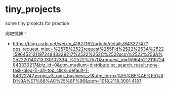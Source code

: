# tiny_projects
some tiny projects for practice

爬取微博：
- https://blog.csdn.net/weixin_41827162/article/details/84322747?ops_request_misc=%257B%2522request%255Fid%2522%253A%2522159645212119724843339217%2522%252C%2522scm%2522%253A%252220140713.130102334..%2522%257D&request_id=159645212119724843339217&biz_id=0&utm_medium=distribute.pc_search_result.none-task-blog-2~all~top_click~default-1-84322747.ecpm_v3_rank_business_v1&utm_term=%E5%BE%AE%E5%8D%9A%E7%88%AC%E5%8F%96&spm=1018.2118.3001.4187